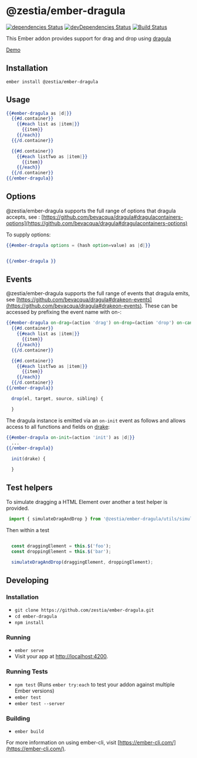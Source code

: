 # @zestia/ember-dragula

[![dependencies Status](https://david-dm.org/zestia/ember-dragula/status.svg)](https://david-dm.org/zestia/ember-dragula)
[![devDependencies Status](https://david-dm.org/zestia/ember-dragula/dev-status.svg)](https://david-dm.org/zestia/ember-dragula?type=dev)
[![Build Status](https://travis-ci.org/zestia/ember-dragula.svg?branch=master)](https://travis-ci.org/zestia/ember-dragula)



This Ember addon provides support for drag and drop using [dragula](https://bevacqua.github.io/dragula/)

[Demo](https://zestia.github.io/ember-dragula)

## Installation

```
ember install @zestia/ember-dragula
```

## Usage

```handlebars
{{#ember-dragula as |d|}}
  {{#d.container}}
    {{#each list as |item|}}
      {{item}}
    {{/each}}
  {{/d.container}}

  {{#d.container}}
    {{#each listTwo as |item|}}
      {{item}}
    {{/each}}
  {{/d.container}}
{{/ember-dragula}}

```

## Options

@zestia/ember-dragula supports the full range of options that dragula accepts, see : [https://github.com/bevacqua/dragula#dragulacontainers-options](https://github.com/bevacqua/dragula#dragulacontainers-options)

To supply options:

``` handlebars
{{#ember-dragula options = (hash option=value) as |d|}}


{{/ember-dragula }}

```

## Events

@zestia/ember-dragula supports the full range of events that dragula emits, see [https://github.com/bevacqua/dragula#drakeon-events](https://github.com/bevacqua/dragula#drakeon-events). These can be accessed by prefixing the event name with on-:

```handlebars
{{#ember-dragula on-drag=(action 'drag') on-drop=(action 'drop') on-cancel=(action 'cancel') ..... as |d|}}
  {{#d.container}}
    {{#each list as |item|}}
      {{item}}
    {{/each}}
  {{/d.container}}

  {{#d.container}}
    {{#each listTwo as |item|}}
      {{item}}
    {{/each}}
  {{/d.container}}
{{/ember-dragula}}

```


```JavaScript
  drop(el, target, source, sibling) {

  }
```

The dragula instance is emitted via an `on-init` event as follows and allows access to all functions and fields on [drake](https://github.com/bevacqua/dragula#api):


```handlebars
{{#ember-dragula on-init=(action 'init') as |d|}}
  ...
{{/ember-dragula}}

```


```JavaScript
  init(drake) {

  }
```

## Test helpers

To simulate dragging a HTML Element over another a test helper is provided.

```javascript
 import { simulateDragAndDrop } from '@zestia/ember-dragula/utils/simulate-drag-drop'
```

Then within a test

```javascript

  const draggingElement = this.$('foo');
  const droppingElement = this.$('bar');

  simulateDragAndDrop(draggingElement, droppingElement);

```


## Developing
### Installation

* `git clone https://github.com/zestia/ember-dragula.git`
* `cd ember-dragula`
* `npm install`

###  Running

* `ember serve`
* Visit your app at [http://localhost:4200](http://localhost:4200).

### Running Tests

* `npm test` (Runs `ember try:each` to test your addon against multiple Ember versions)
* `ember test`
* `ember test --server`

### Building

* `ember build`

For more information on using ember-cli, visit [https://ember-cli.com/](https://ember-cli.com/).
